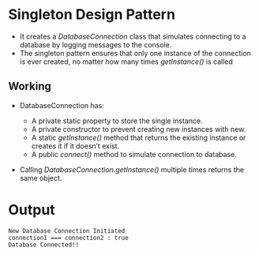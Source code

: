 # Singleton Design Pattern

* It creates a *DatabaseConnection* class that simulates connecting to a database by logging messages to the console.
* The singleton pattern ensures that only one instance of the connection is ever created, no matter how many times *getInstance()* is called


## Working

* DatabaseConnection has:

    * A private static property to store the single instance.
    * A private constructor to prevent creating new instances with new.
    * A static *getInstance()* method that returns the existing instance or creates it if it doesn’t exist.
    * A public *connect()* method to simulate connection to database.

* Calling *DatabaseConnection.getInstance()* multiple times returns the same object.

# Output 

```
New Database Connection Initiated
connection1 === connection2 : true
Database Connected!!
```

